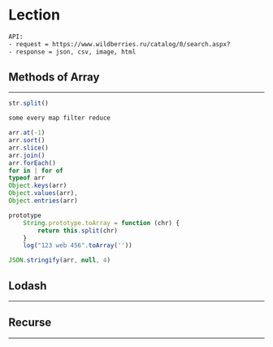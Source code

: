 # Lection

```txt
API:
- request = https://www.wildberries.ru/catalog/0/search.aspx?
- response = json, csv, image, html
```

## Methods of Array

---  

```js
str.split()

some every map filter reduce

arr.at(-1)
arr.sort()
arr.slice()
arr.join()
arr.forEach()
for in | for of
typeof arr
Object.keys(arr)
Object.values(arr), 
Object.entries(arr)

prototype
    String.prototype.toArray = function (chr) {
        return this.split(chr)
    }
    log("123 web 456".toArray(''))

JSON.stringify(arr, null, 4)

```

## Lodash

---  

## Recurse

---  
